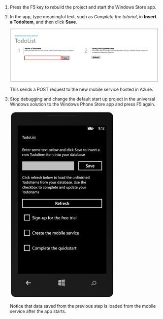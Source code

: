 
1. Press the F5 key to rebuild the project and start the Windows Store app.

2. In the app, type meaningful text, such as *Complete the tutorial*, in **Insert a TodoItem**, and then click **Save**.

    ![](./media/mobile-services-windows-universal-test-app/mobile-quickstart-startup.png)

    This sends a POST request to the new mobile service hosted in Azure.

3. Stop debugging and change the default start up project in the universal Windows solution to the Windows Phone Store app and press F5 again.

    ![](./media/mobile-services-windows-universal-test-app/mobile-quickstart-completed-wp8.png)

    Notice that data saved from the previous step is loaded from the mobile service after the app starts.


